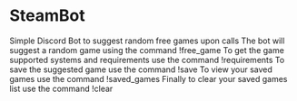 # SteamBot
Simple Discord Bot to suggest random free games upon calls 
The bot will suggest a random game using the command !free_game
To get the game supported systems and requirements use the command !requirements
To save the suggested game use the command !save
To view your saved games use the command !saved_games
Finally to clear your saved games list use the command !clear
